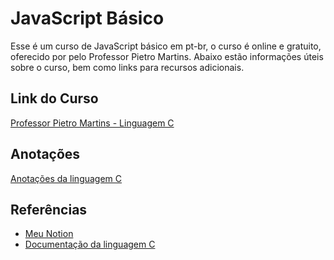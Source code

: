 # JavaScript Básico

Esse é um curso de JavaScript básico em pt-br, o curso é online e gratuito, oferecido por pelo Professor Pietro Martins. Abaixo estão informações úteis sobre o curso, bem como links para recursos adicionais.

## Link do Curso

[Professor Pietro Martins - Linguagem C](https://www.youtube.com/watch?v=2w8GYzBjNj8&list=PLpaKFn4Q4GMOBAeqC1S5_Fna_Y5XaOQS2&index=2)

## Anotações

[Anotações da linguagem C](https://www.notion.so/coralinevi/Development-a24562814e9a43e89ed65905c9f45d0b)

## Referências

- [Meu Notion](https://coralinevi.notion.site/Development-a24562814e9a43e89ed65905c9f45d0b?pvs=4)
- [Documentação da linguagem C](https://learn.microsoft.com/pt-br/cpp/c-language/?view=msvc-170)
